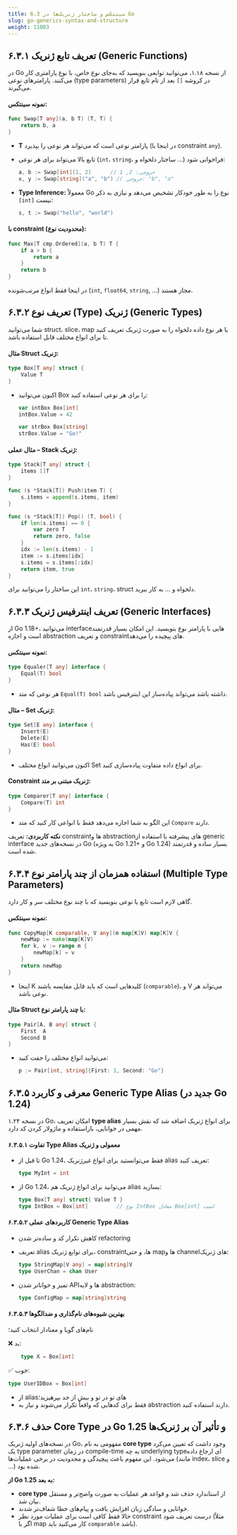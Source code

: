 ```yaml
---
title: 6.3 سینتکس و ساختار ژنریک‌ها در Go
slug: go-generics-syntax-and-structure
weight: 11003
---
```


## ۶.۳.۱ تعریف تابع ژنریک (Generic Functions)

در Go از نسخه ۱.۱۸، می‌توانید توابعی بنویسید که به‌جای نوع خاص، با نوع پارامتری کار می‌کنند. پارامترهای نوعی (type parameters) در کروشه `[]` بعد از نام تابع قرار می‌گیرند.

#### **نمونه سینتکس:**

```go
func Swap[T any](a, b T) (T, T) {
    return b, a
}
```

- **T** پارامتر نوعی است که می‌تواند هر نوعی را بپذیرد (در اینجا با constraint `any`).
- تابع بالا می‌تواند برای هر نوعی (`int`، `string`، ساختار دلخواه و ...) فراخوانی شود:

    ```go
    a, b := Swap[int](1, 2)      // خروجی: 2, 1
    x, y := Swap[string]("a", "b") // خروجی: "b", "a"
    ```

- **Type Inference:** معمولاً Go نوع را به طور خودکار تشخیص می‌دهد و نیازی به ذکر `[int]` نیست:

    ```go
    s, t := Swap("hello", "world")
    ```


#### **با constraint (محدودیت نوع):**

```go
func Max[T cmp.Ordered](a, b T) T {
    if a > b {
        return a
    }
    return b
}
```

در اینجا فقط انواع مرتب‌شونده (`int`, `float64`, `string`, ...) مجاز هستند.


## ۶.۳.۲ تعریف نوع (Type) ژنریک (Generic Types)

شما می‌توانید struct، slice، map یا هر نوع داده دلخواه را به صورت ژنریک تعریف کنید تا برای انواع مختلف قابل استفاده باشد.

#### **مثال Struct ژنریک:**

```go
type Box[T any] struct {
    Value T
}
```

- اکنون می‌توانید Box را برای هر نوعی استفاده کنید:

    ```go
    var intBox Box[int]
    intBox.Value = 42
    
    var strBox Box[string]
    strBox.Value = "Go!"
    ```


#### **مثال عملی – Stack ژنریک:**

```go
type Stack[T any] struct {
    items []T
}

func (s *Stack[T]) Push(item T) {
    s.items = append(s.items, item)
}

func (s *Stack[T]) Pop() (T, bool) {
    if len(s.items) == 0 {
        var zero T
        return zero, false
    }
    idx := len(s.items) - 1
    item := s.items[idx]
    s.items = s.items[:idx]
    return item, true
}
```

این ساختار را می‌توانید برای `int`، `string`، struct دلخواه و ... به کار ببرید.


## ۶.۳.۳ تعریف اینترفیس ژنریک (Generic Interfaces)

از Go 1.18+، می‌توانید interfaceهایی با پارامتر نوع بنویسید. این امکان بسیار قدرتمند است و اجازه abstraction و تعریف constraintهای پیچیده را می‌دهد.

#### **نمونه سینتکس:**

```go
type Equaler[T any] interface {
    Equal(T) bool
}
```

- هر نوعی که متد `Equal(T) bool` داشته باشد می‌تواند پیاده‌ساز این اینترفیس باشد.

#### **مثال – Set ژنریک:**

```go
type Set[E any] interface {
    Insert(E)
    Delete(E)
    Has(E) bool
}
```

- اکنون می‌توانید انواع مختلف Set برای انواع داده متفاوت پیاده‌سازی کنید.

#### **Constraint ژنریک مبتنی بر متد:**

```go
type Comparer[T any] interface {
    Compare(T) int
}
```

- این الگو به شما اجازه می‌دهد فقط با انواعی کار کنید که متد `Compare` دارند.

**نکته کاربردی:** تعریف constraintها و abstractionهای پیشرفته با استفاده از generic interface در نسخه‌های جدید Go (به ویژه Go 1.21+ و Go 1.24) بسیار ساده و قدرتمند شده است.


## ۶.۳.۴ استفاده همزمان از چند پارامتر نوع (Multiple Type Parameters)

گاهی لازم است تابع یا نوعی بنویسید که با چند نوع مختلف سر و کار دارد.

#### **نمونه سینتکس:**

```go
func CopyMap[K comparable, V any](m map[K]V) map[K]V {
    newMap := make(map[K]V)
    for k, v := range m {
        newMap[k] = v
    }
    return newMap
}
```

- اینجا K کلیدهایی است که باید قابل مقایسه باشند (`comparable`)، و V می‌تواند هر نوعی باشد.

#### **مثال Struct با چند پارامتر نوع:**

```go
type Pair[A, B any] struct {
    First  A
    Second B
}
```

- می‌توانید انواع مختلف را جفت کنید:

    ```go
    p := Pair[int, string]{First: 1, Second: "Go"}
    ```


## ۶.۳.۵ معرفی و کاربرد Generic Type Alias (جدید در Go 1.24)

در نسخه ۱.۲۴ Go، امکان تعریف **type alias** برای انواع ژنریک اضافه شد که نقش بسیار مهمی در خوانایی، بازاستفاده و ماژولار کردن کد دارد.

#### **۶.۳.۵.۱ تفاوت Type Alias معمولی و ژنریک**

- تا قبل از Go 1.24، فقط می‌توانستید برای انواع غیرژنریک alias تعریف کنید:

    ```go
    type MyInt = int
    ```

- از Go 1.24، می‌توانید برای انواع ژنریک هم alias بسازید:

    ```go
    type Box[T any] struct{ Value T }
    type IntBox = Box[int]         // نوع IntBox معادل Box[int] است
    ```


#### **۶.۳.۵.۲ کاربردهای عملی Generic Type Alias**

- کاهش تکرار کد و ساده‌تر شدن refactoring

- تعریف alias برای توابع ژنریک، constraintها، و حتی mapها و channelهای ژنریک:

    ```go
    type StringMap[V any] = map[string]V
    type UserChan = chan User
    ```

- تمیز و خواناتر شدن APIها و لایه abstraction:

    ```go
    type ConfigMap = map[string]string
    ```


#### **۶.۳.۵.۳ بهترین شیوه‌های نام‌گذاری و ضدالگوها**

نام‌های گویا و معنادار انتخاب کنید؛ 

❌ بد:

```go
    type X = Box[int]
```

✅ خوب:
```go
type UserIDBox = Box[int]
```

- از aliasهای تو در تو و بیش از حد بپرهیزید؛
- فقط برای کدهایی که واقعاً تکرار می‌شوند و نیاز به abstraction دارند استفاده کنید.

## ۶.۳.۶ حذف Core Type در Go 1.25 و تأثیر آن بر ژنریک‌ها

در نسخه‌های اولیه ژنریک Go، مفهومی به نام **core type** وجود داشت که تعیین می‌کرد یک type parameter در زمان compile-time به چه underlying type‌ای ارجاع داده می‌شود. این مفهوم باعث پیچیدگی و محدودیت در برخی عملیات‌ها (مانند index، slice و ...) شده بود.

**از Go 1.25 به بعد:**

- **core type** از استاندارد حذف شد و قواعد هر عملیات به صورت واضح‌تر و مستقل بیان شد.
- خوانایی و سادگی زبان افزایش یافت و پیام‌های خطا شفاف‌تر شدند.
- حالا فقط کافی است برای عملیات مورد نظر constraint درست تعریف شود (مثلاً اگر با map کار می‌کنید باید `comparable` باشد).
